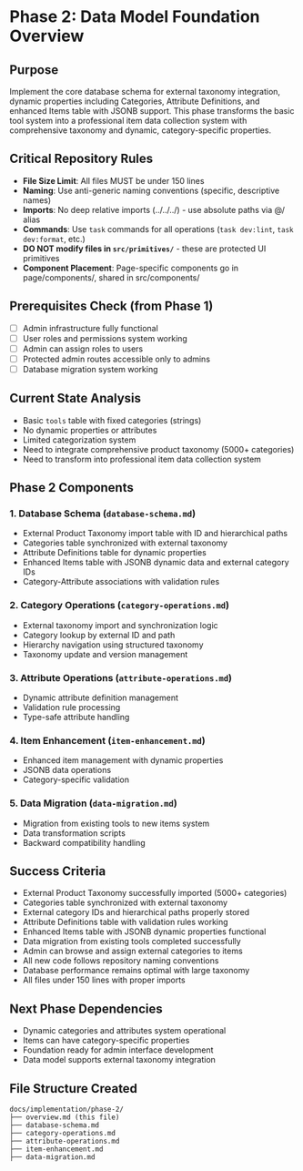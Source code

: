# Phase 2: Data Model Foundation Overview

## Purpose
Implement the core database schema for external taxonomy integration, dynamic properties including Categories, Attribute Definitions, and enhanced Items table with JSONB support. This phase transforms the basic tool system into a professional item data collection system with comprehensive taxonomy and dynamic, category-specific properties.

## Critical Repository Rules
- **File Size Limit**: All files MUST be under 150 lines
- **Naming**: Use anti-generic naming conventions (specific, descriptive names)
- **Imports**: No deep relative imports (../../../) - use absolute paths via @/ alias
- **Commands**: Use `task` commands for all operations (`task dev:lint`, `task dev:format`, etc.)
- **DO NOT modify files in `src/primitives/`** - these are protected UI primitives
- **Component Placement**: Page-specific components go in page/components/, shared in src/components/

## Prerequisites Check (from Phase 1)
- [ ] Admin infrastructure fully functional
- [ ] User roles and permissions system working
- [ ] Admin can assign roles to users
- [ ] Protected admin routes accessible only to admins
- [ ] Database migration system working

## Current State Analysis
- Basic `tools` table with fixed categories (strings)
- No dynamic properties or attributes
- Limited categorization system
- Need to integrate comprehensive product taxonomy (5000+ categories)
- Need to transform into professional item data collection system

## Phase 2 Components

### 1. Database Schema (`database-schema.md`)
- External Product Taxonomy import table with ID and hierarchical paths
- Categories table synchronized with external taxonomy
- Attribute Definitions table for dynamic properties
- Enhanced Items table with JSONB dynamic data and external category IDs
- Category-Attribute associations with validation rules

### 2. Category Operations (`category-operations.md`) 
- External taxonomy import and synchronization logic
- Category lookup by external ID and path
- Hierarchy navigation using structured taxonomy
- Taxonomy update and version management

### 3. Attribute Operations (`attribute-operations.md`)
- Dynamic attribute definition management
- Validation rule processing
- Type-safe attribute handling

### 4. Item Enhancement (`item-enhancement.md`)
- Enhanced item management with dynamic properties
- JSONB data operations
- Category-specific validation

### 5. Data Migration (`data-migration.md`)
- Migration from existing tools to new items system
- Data transformation scripts
- Backward compatibility handling

## Success Criteria
- External Product Taxonomy successfully imported (5000+ categories)
- Categories table synchronized with external taxonomy
- External category IDs and hierarchical paths properly stored
- Attribute Definitions table with validation rules working
- Enhanced Items table with JSONB dynamic properties functional
- Data migration from existing tools completed successfully
- Admin can browse and assign external categories to items
- All new code follows repository naming conventions
- Database performance remains optimal with large taxonomy
- All files under 150 lines with proper imports

## Next Phase Dependencies
- Dynamic categories and attributes system operational
- Items can have category-specific properties
- Foundation ready for admin interface development
- Data model supports external taxonomy integration

## File Structure Created
```
docs/implementation/phase-2/
├── overview.md (this file)
├── database-schema.md
├── category-operations.md  
├── attribute-operations.md
├── item-enhancement.md
├── data-migration.md
``` 